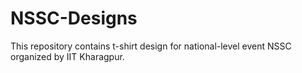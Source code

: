 # NSSC-Designs
This repository contains t-shirt design for national-level event NSSC organized by IIT Kharagpur.
